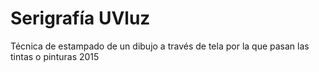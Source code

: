 # Serigrafía UVluz
Técnica de estampado de un dibujo a través de tela por la que pasan las tintas o pinturas 2015
